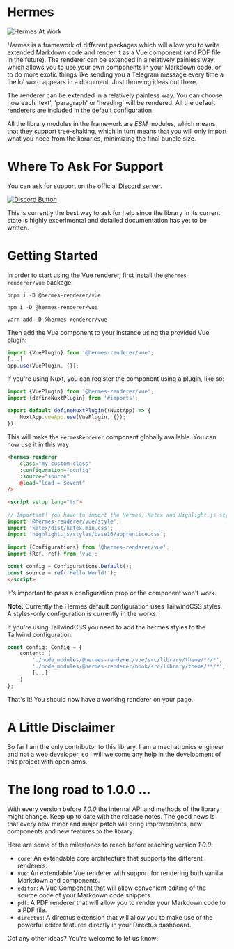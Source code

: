 # Hermes

![Hermes At Work](https://camo.githubusercontent.com/1e0c6688ac7f106cefa28b40221076bef2e85722cde25d75b75b2d536f08dff3/68747470733a2f2f692e696d6775722e636f6d2f776349424563492e676966)

_Hermes_ is a framework of different packages which will allow you to write
extended Markdown code and render it as a Vue component (and PDF file in the future).
The renderer can be extended in a relatively painless way, which allows you to 
use your own components in your Markdown code, or to do more exotic things like
sending you a Telegram message every time a 'hello' word appears in a document.
Just throwing ideas out there.

The renderer can be extended in a relatively painless way. You can
choose how each 'text', 'paragraph' or 'heading' will be rendered.
All the default renderers are included in the default configuration.

All the library modules in the framework are _ESM_ modules, which means
that they support tree-shaking, which in turn means that you will only
import what you need from the libraries, minimizing the final bundle size.

# Where To Ask For Support
You can ask for support on the official [Discord server](https://discord.gg/m455dgsq52).

[![Discord Button](https://i.imgur.com/3RZUulJ.png)](https://discord.gg/m455dgsq52)

This is currently the best way to ask for help since the library in its current 
state is highly experimental and detailed documentation has yet to be written.

# Getting Started

In order to start using the Vue renderer, first install the `@hermes-renderer/vue`
package:

```
pnpm i -D @hermes-renderer/vue
```

```
npm i -D @hermes-renderer/vue
```

```
yarn add -D @hermes-renderer/vue
```

Then add the Vue component to your instance using the provided Vue plugin:

```typescript
import {VuePlugin} from '@hermes-renderer/vue';
[...]
app.use(VuePlugin, {});
```

If you're using Nuxt, you can register the component using a plugin, like so:

```typescript
import {VuePlugin} from '@hermes-renderer/vue';
import {defineNuxtPlugin} from '#imports';

export default defineNuxtPlugin((NuxtApp) => {
    NuxtApp.vueApp.use(VuePlugin, {});
});
```

This will make the `HermesRenderer` component globally available.
You can now use it in this way:

```html
<hermes-renderer
    class="my-custom-class"
    :configuration="config"
    :source="source"
    @load="load = $event"
/>

<script setup lang="ts">
    
// Important! You have to import the Hermes, Katex and Highlight.js styles that you want to use
import '@hermes-renderer/vue/style';
import 'katex/dist/katex.min.css';
import 'highlight.js/styles/base16/apprentice.css';
    
import {Configurations} from '@hermes-renderer/vue';
import {Ref, ref} from 'vue';

const config = Configurations.Default();
const source = ref('Hello World!');
</script>

```

It's important to pass a configuration prop or the component won't work.


**Note:** Currently the Hermes default configuration uses TailwindCSS styles.
A styles-only configuration is currently in the works.

If you're using TailwindCSS you need to add the hermes styles to the Tailwind
configuration:
```typescript
const config: Config = {
    content: [
        './node_modules/@hermes-renderer/vue/src/library/theme/**/*',
        './node_modules/@hermes-renderer/book/src/library/theme/**/*',
        [...]
    ]
};
```

That's it! You should now have a working renderer on your page.

# A Little Disclaimer
So far I am the only contributor to this library. I am a mechatronics engineer
and not a web developer, so I will welcome any help in the development of
this project with open arms.

# The long road to 1.0.0 ...

With every version before _1.0.0_ the internal API and methods of the library might change.
Keep up to date with the release notes.
The good news is that every new minor and major patch will bring improvements, new components and new features to the library.

Here are some of the milestones to reach before reaching version _1.0.0_:

- `core`: An extendable core architecture that supports the different renderers.
- `vue`: An extendable Vue renderer with support for rendering both vanilla Markdown and components.
- `editor`: A Vue Component that will allow convenient editing of the source code of your Markdown code snippets.
- `pdf`: A PDF renderer that will allow you to render your Markdown code to a PDF file.
- `directus`: A directus extension that will allow you to make use of the powerful editor features directly in your Directus dashboard.

Got any other ideas? You're welcome to let us know!


